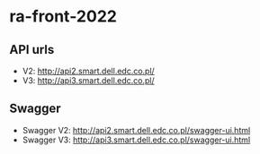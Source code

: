 # ra-front-2022

## API urls
* V2: http://api2.smart.dell.edc.co.pl/
* V3: http://api3.smart.dell.edc.co.pl/

## Swagger
* Swagger V2: http://api2.smart.dell.edc.co.pl/swagger-ui.html
* Swagger V3: http://api3.smart.dell.edc.co.pl/swagger-ui.html